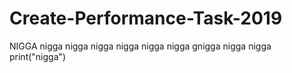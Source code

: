 # Create-Performance-Task-2019
NIGGA nigga nigga nigga nigga nigga nigga gnigga nigga nigga 
print("nigga")

